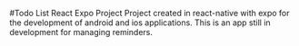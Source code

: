 #Todo List React Expo Project
Project created in react-native with expo for the development of android and ios applications.
This is an app still in development for managing reminders.

